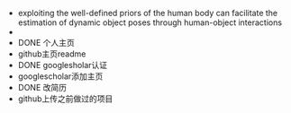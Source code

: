 - exploiting the well-defined priors of the human body can facilitate the estimation of dynamic object poses through human-object interactions
-
- DONE 个人主页
- github主页readme
- DONE googlesholar认证
- googlescholar添加主页
- DONE 改简历
- github上传之前做过的项目